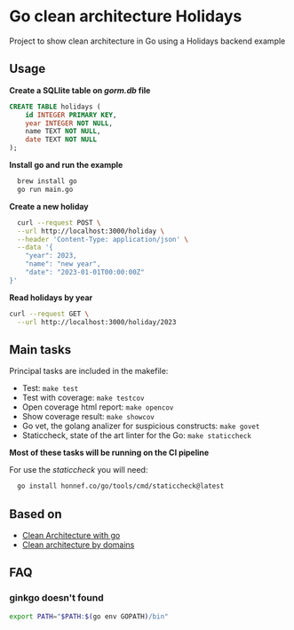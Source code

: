 # Go clean architecture Holidays

Project to show clean architecture in Go using a Holidays backend example

## Usage

**Create a SQLlite table on _gorm.db_ file**

```sql
CREATE TABLE holidays (
	id INTEGER PRIMARY KEY,
	year INTEGER NOT NULL,
	name TEXT NOT NULL,
	date TEXT NOT NULL
);
```

**Install go and run the example**

```bash
  brew install go
  go run main.go
```

**Create a new holiday**

```bash
  curl --request POST \
  --url http://localhost:3000/holiday \
  --header 'Content-Type: application/json' \
  --data '{
	"year": 2023,
	"name": "new year",
	"date": "2023-01-01T00:00:00Z"
}'
```

**Read holidays by year**

```bash
curl --request GET \
  --url http://localhost:3000/holiday/2023
```

## Main tasks

Principal tasks are included in the makefile:

- Test: `make test`
- Test with coverage: `make testcov`
- Open coverage html report: `make opencov`
- Show coverage result: `make showcov`
- Go vet, the golang analizer for suspicious constructs: `make govet`
- Staticcheck, state of the art linter for the Go: `make staticcheck`

**Most of these tasks will be running on the CI pipeline**

For use the _staticcheck_ you will need:

```bash
  go install honnef.co/go/tools/cmd/staticcheck@latest
```

## Based on

- [Clean Architecture with go](https://manakuro.medium.com/clean-architecture-with-go-bce409427d31)
- [Clean architecture by domains](https://www.youtube.com/watch?v=y3MWfPDmVqo&t=905s)

## FAQ

### ginkgo doesn't found

```bash
export PATH="$PATH:$(go env GOPATH)/bin"
```
